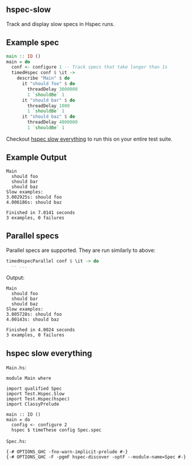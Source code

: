 ## hspec-slow

Track and display slow specs in Hspec runs.

## Example spec

```haskell
main :: IO ()
main = do
  conf <- configure 1 -- Track specs that take longer than 1s
  timedHspec conf $ \it ->
    describe "Main" $ do
      it "should foo" $ do
        threadDelay 3000000
        1 `shouldBe` 1
      it "should bar" $ do
        threadDelay 1000
        1 `shouldBe` 1
      it "should baz" $ do
        threadDelay 4000000
        1 `shouldBe` 1
```

Checkout [hspec slow everything](#hspec-slow-everything) to run this on your entire test suite.

## Example Output

```
Main
  should foo
  should bar
  should baz
Slow examples:
3.002925s: should foo
4.006186s: should baz

Finished in 7.0141 seconds
3 examples, 0 failures
```

## Parallel specs

Parallel specs are supported. They are run similarly to above:

```haskell
timedHspecParallel conf $ \it -> do
  -- ...
```

Output:

```
Main
  should foo
  should bar
  should baz
Slow examples:
3.005728s: should foo
4.00143s: should baz

Finished in 4.0024 seconds
3 examples, 0 failures
```

## hspec slow everything

`Main.hs`:
```
module Main where

import qualified Spec
import Test.Hspec.Slow
import Test.Hspec(hspec)
import ClassyPrelude

main :: IO ()
main = do
  config <- configure 2
  hspec $ timeThese config Spec.spec
```
`Spec.hs`:
```
{-# OPTIONS_GHC -fno-warn-implicit-prelude #-}
{-# OPTIONS_GHC -F -pgmF hspec-discover -optF --module-name=Spec #-}
```
